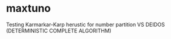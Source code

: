 # maxtuno

Testing Karmarkar-Karp herustic for number partition VS DEIDOS (DETERMINISTIC COMPLETE ALGORITHM)
